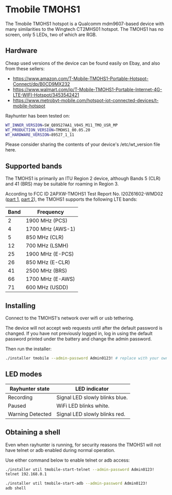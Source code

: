 # Tmobile TMOHS1

The Tmobile TMOHS1 hotspot is a Qualcomm mdm9607-based device with many similarities to the Wingtech CT2MHS01 hotspot. The TMOHS1 has no screen, only 5 LEDs, two of which are RGB.

## Hardware
Cheap used versions of the device can be found easily on Ebay, and also from these sellers:
- <https://www.amazon.com/T-Mobile-TMOHS1-Portable-Hotspot-Connect/dp/B0CD9MX232>
- <https://www.walmart.com/ip/T-Mobile-TMOHS1-Portable-Internet-4G-LTE-WIFI-Hotspot/3453542421>
- <https://www.metrobyt-mobile.com/hotspot-iot-connected-devices/t-mobile-hotspot>

Rayhunter has been tested on:

```sh
WT_INNER_VERSION=SW_Q89527AA1_V045_M11_TMO_USR_MP
WT_PRODUCTION_VERSION=TMOHS1_00.05.20
WT_HARDWARE_VERSION=89527_1_11
```

Please consider sharing the contents of your device's /etc/wt_version file here.

## Supported bands

The TMOHS1 is primarily an ITU Region 2 device, although Bands 5 (CLR) and 41 (BRS) may be suitable for roaming in Region 3.

According to FCC ID 2APXW-TMOHS1 Test Report No. I20Z61602-WMD02 ([part 1](https://fcc.report/FCC-ID/2APXW-TMOHS1/4987033.pdf), [part 2](https://fcc.report/FCC-ID/2APXW-TMOHS1/4987034.pdf)), the TMOHS1 supports the following LTE bands:

| Band | Frequency        |
| ---- | ---------------- |
|    2 | 1900 MHz (PCS)   |
|    4 | 1700 MHz (AWS-1) |
|    5 | 850 MHz (CLR)    |
|   12 | 700 MHz (LSMH)   |
|   25 | 1900 MHz (E-PCS) |
|   26 | 850 MHz (E-CLR)  |
|   41 | 2500 MHz (BRS)   |
|   66 | 1700 MHz (E-AWS) |
|   71 | 600 MHz (USDD)   |

## Installing
Connect to the TMOHS1's network over wifi or usb tethering.

The device will not accept web requests until after the default password is changed.
If you have not previously logged in, log in using the default password printed under the battery and change the admin password.

Then run the installer:

```sh
./installer tmobile --admin-password Admin0123! # replace with your own password
```

## LED modes
| Rayhunter state  | LED indicator                  |
| ---------------- | ------------------------------ |
| Recording        | Signal LED slowly blinks blue. |
| Paused           | WiFi LED blinks white.         |
| Warning Detected | Signal LED slowly blinks red.  |

## Obtaining a shell
Even when rayhunter is running, for security reasons the TMOHS1 will not have telnet or adb enabled during normal operation.

Use either command below to enable telnet or adb access:

```sh
./installer util tmobile-start-telnet --admin-password Admin0123!
telnet 192.168.0.1
```

```sh
./installer util tmobile-start-adb --admin-password Admin0123!
adb shell
```
